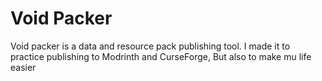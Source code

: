 # Void Packer
Void packer is a data and resource pack publishing tool.
I made it to practice publishing to Modrinth and CurseForge,
But also to make mu life easier
